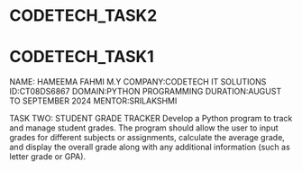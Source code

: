 # CODETECH_TASK2
# CODETECH_TASK1
NAME: HAMEEMA FAHMI M.Y
COMPANY:CODETECH IT SOLUTIONS
ID:CT08DS6867
DOMAIN:PYTHON PROGRAMMING
DURATION:AUGUST TO SEPTEMBER 2024
MENTOR:SRILAKSHMI

TASK TWO: STUDENT GRADE TRACKER
Develop a Python program to track and manage student grades. The
program should allow the user to input grades for different subjects or
assignments, calculate the average grade, and display the overall
grade along with any additional information (such as letter grade or
GPA).

